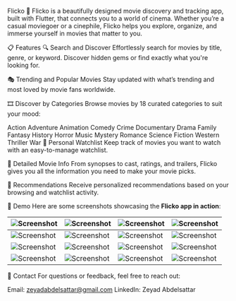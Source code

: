 Flicko 🎥
Flicko is a beautifully designed movie discovery and tracking app, built with Flutter, that connects you to a world of cinema. Whether you’re a casual moviegoer or a cinephile, Flicko helps you explore, organize, and immerse yourself in movies that matter to you.

📋 Features
🔍 Search and Discover
Effortlessly search for movies by title, genre, or keyword. Discover hidden gems or find exactly what you're looking for.

🎭 Trending and Popular Movies
Stay updated with what’s trending and most loved by movie fans worldwide.

🎞️ Discover by Categories
Browse movies by 18 curated categories to suit your mood:

Action
Adventure
Animation
Comedy
Crime
Documentary
Drama
Family
Fantasy
History
Horror
Music
Mystery
Romance
Science Fiction
Western
Thriller
War
🌟 Personal Watchlist
Keep track of movies you want to watch with an easy-to-manage watchlist.

📖 Detailed Movie Info
From synopses to cast, ratings, and trailers, Flicko gives you all the information you need to make your movie picks.

🎥 Recommendations
Receive personalized recommendations based on your browsing and watchlist activity.

🎥 Demo
Here are some screenshots showcasing the **Flicko app in action**:  

| ![Screenshot](https://github.com/user-attachments/assets/54b717e3-15ed-4d19-803b-a847cd9d219e) | ![Screenshot](https://github.com/user-attachments/assets/4eee2c12-2a7d-4e0c-bfda-3f5291f42c2b) | ![Screenshot](https://github.com/user-attachments/assets/6c9b863a-46bf-42b1-ad27-2f98d5955122) | ![Screenshot](https://github.com/user-attachments/assets/0a0f054e-79f1-4137-9df9-28c8c29e13db) |  
|---|---|---|---|  
| ![Screenshot](https://github.com/user-attachments/assets/fa57856b-c827-4e46-a339-76b844be485d) | ![Screenshot](https://github.com/user-attachments/assets/743c8626-9c58-4400-b2a4-ade4fe16df4f) | ![Screenshot](https://github.com/user-attachments/assets/8334506b-181d-43b3-b300-5f81583ba574) | ![Screenshot](https://github.com/user-attachments/assets/18340eee-8ab3-4fb5-bc01-e80e664e692e) |  
| ![Screenshot](https://github.com/user-attachments/assets/42b28162-29a1-4418-a4fd-42d47b9d6724) | ![Screenshot](https://github.com/user-attachments/assets/b48d30e0-6432-4bae-9a8e-0e89a492b83c) | ![Screenshot](https://github.com/user-attachments/assets/2fe56817-3478-4bd0-a870-f1db1e028b63) | ![Screenshot](https://github.com/user-attachments/assets/4fcb0074-306d-4967-ab4e-f4d5b99bd950) |  
| ![Screenshot](https://github.com/user-attachments/assets/1f6612db-c089-4da9-9f2f-08992447bf9d) | ![Screenshot](https://github.com/user-attachments/assets/e8c94949-9844-450d-9b82-0b6b0187d3d5) | ![Screenshot](https://github.com/user-attachments/assets/a4a3b3bf-a182-4bd0-bfad-d3afb7bc1cc8) | ![Screenshot](https://github.com/user-attachments/assets/457c9f3a-4344-4ab9-9e47-eb1c06b12e02) | 

📧 Contact
For questions or feedback, feel free to reach out:

Email: zeyadabdelsattar@gmail.com
LinkedIn: Zeyad Abdelsattar
